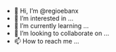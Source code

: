 - 👋 Hi, I’m @regioebanx
- 👀 I’m interested in ...
- 🌱 I’m currently learning ...
- 💞️ I’m looking to collaborate on ...
- 📫 How to reach me ...

<!---
regioebanx/regioebanx is a ✨ special ✨ repository because its `README.md` (this file) appears on your GitHub profile.
You can click the Preview link to take a look at your changes.
--->
